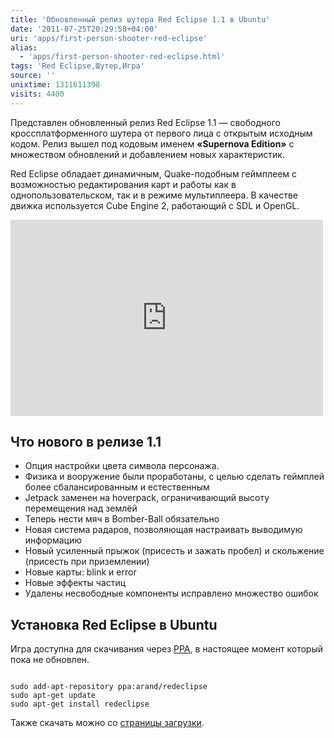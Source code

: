 ```yaml
---
title: 'Обновленный релиз шутера Red Eclipse 1.1 в Ubuntu'
date: '2011-07-25T20:29:58+04:00'
uri: 'apps/first-person-shooter-red-eclipse'
alias: 
  - 'apps/first-person-shooter-red-eclipse.html'
tags: 'Red Eclipse,Шутер,Игра'
source: ''
unixtime: 1311611398
visits: 4400
---
```

Представлен обновленный релиз Red Eclipse 1.1 — свободного кроссплатформенного шутера от первого лица с открытым исходным кодом. Релиз вышел под кодовым именем **«Supernova Edition»** с множеством обновлений и добавлением новых характеристик.

Red Eclipse обладает динамичным, Quake-подобным геймплеем с возможностью редактирования карт и работы как в однопользовательском, так и в режиме мультиплеера. В качестве движка используется Cube Engine 2, работающий с SDL и OpenGL.

<iframe width="500" height="314" src="http://www.youtube.com/embed/mjHVb3z72tM" frameborder="0" allowfullscreen=""></iframe>

## Что нового в релизе 1.1

*   Опция настройки цвета символа персонажа.
*   Физика и вооружение были проработаны, с целью сделать геймплей более сбалансированным и естественным
*   Jetpack заменен на hoverpack, ограничивающий высоту перемещения над землёй
*   Теперь нести мяч в Bomber-Ball обязательно
*   Новая система радаров, позволяющая настраивать выводимую информацию
*   Новый усиленный прыжок (присесть и зажать пробел) и скольжение (присесть при приземлении)
*   Новые карты: blink и error
*   Новые эффекты частиц
*   Удалены несвободные компоненты исправлено множество ошибок

## Установка Red Eclipse в Ubuntu

Игра доступна для скачивания через [PPA](http://forum.freegamedev.net/viewtopic.php?f=53&t=1652&sid=07befc997955cc634623c642fddc02dd), в настоящее момент который пока не обновлен.

```

sudo add-apt-repository ppa:arand/redeclipse
sudo apt-get update
sudo apt-get install redeclipse
```

Также скачать можно со [страницы загрузки](http://www.redeclipse.net/download).
